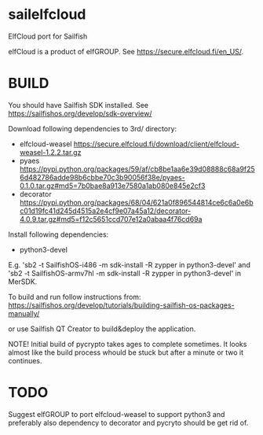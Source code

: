 # sailelfcloud
ElfCloud port for Sailfish

elfCloud is a product of elfGROUP. See https://secure.elfcloud.fi/en_US/.

BUILD
=====

You should have Sailfish SDK installed. See
https://sailfishos.org/develop/sdk-overview/

Download following dependencies to 3rd/ directory:
 * elfcloud-weasel
    https://secure.elfcloud.fi/download/client/elfcloud-weasel-1.2.2.tar.gz
 * pyaes
    https://pypi.python.org/packages/59/af/cb8be1aa6e39d08888c68a9f256d482786adde98b6cbbe70c3b90056f38e/pyaes-0.1.0.tar.gz#md5=7b0bae8a913e7580a1ab080e845e2cf3
 * decorator
    https://pypi.python.org/packages/68/04/621a0f896544814ce6c6a0e6bc01d19fc41d245d4515a2e4cf9e07a45a12/decorator-4.0.9.tar.gz#md5=f12c5651ccd707e12a0abaa4f76cd69a

Install following dependencies:
 * python3-devel

E.g. 'sb2 -t SailfishOS-i486 -m sdk-install -R zypper in python3-devel' and
'sb2 -t SailfishOS-armv7hl -m sdk-install -R zypper in python3-devel' in MerSDK.

To build and run follow instructions from:
https://sailfishos.org/develop/tutorials/building-sailfish-os-packages-manually/

or use Sailfish QT Creator to build&deploy the application.

NOTE! Initial build of pycrypto takes ages to complete sometimes. It
looks almost like the build process whould be stuck but after a minute
or two it continues.


TODO
====

Suggest elfGROUP to port elfcloud-weasel to support python3 and preferably
also dependency to decorator and pycryto should be get rid of.
